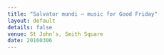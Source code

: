 ```yaml
---
title: "Salvator mundi – music for Good Friday"
layout: default
details: false
venue: St John’s, Smith Square
date: 20160306
---
```

